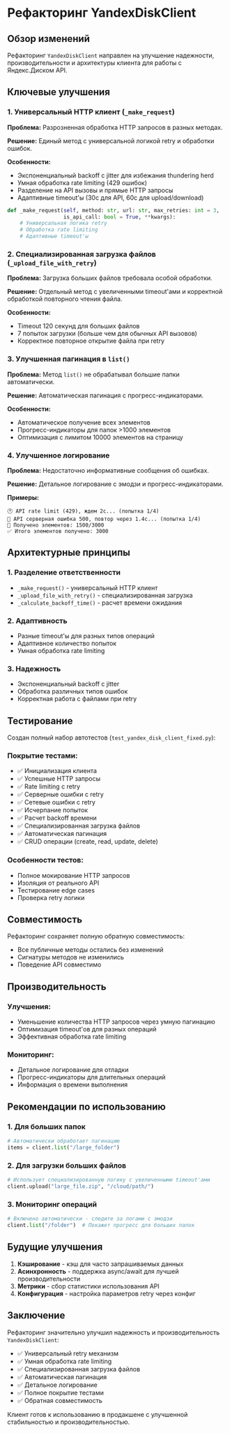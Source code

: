 # Рефакторинг YandexDiskClient

## Обзор изменений

Рефакторинг `YandexDiskClient` направлен на улучшение надежности, производительности и архитектуры клиента для работы с Яндекс.Диском API.

## Ключевые улучшения

### 1. Универсальный HTTP клиент (`_make_request`)

**Проблема:** Разрозненная обработка HTTP запросов в разных методах.

**Решение:** Единый метод с универсальной логикой retry и обработки ошибок.

**Особенности:**
- Экспоненциальный backoff с jitter для избежания thundering herd
- Умная обработка rate limiting (429 ошибок)
- Разделение на API вызовы и прямые HTTP запросы
- Адаптивные timeout'ы (30с для API, 60с для upload/download)

```python
def _make_request(self, method: str, url: str, max_retries: int = 3, 
                  is_api_call: bool = True, **kwargs):
    # Универсальная логика retry
    # Обработка rate limiting
    # Адаптивные timeout'ы
```

### 2. Специализированная загрузка файлов (`_upload_file_with_retry`)

**Проблема:** Загрузка больших файлов требовала особой обработки.

**Решение:** Отдельный метод с увеличенными timeout'ами и корректной обработкой повторного чтения файла.

**Особенности:**
- Timeout 120 секунд для больших файлов
- 7 попыток загрузки (больше чем для обычных API вызовов)
- Корректное повторное открытие файла при retry

### 3. Улучшенная пагинация в `list()`

**Проблема:** Метод `list()` не обрабатывал большие папки автоматически.

**Решение:** Автоматическая пагинация с прогресс-индикаторами.

**Особенности:**
- Автоматическое получение всех элементов
- Прогресс-индикаторы для папок >1000 элементов
- Оптимизация с лимитом 10000 элементов на страницу

### 4. Улучшенное логирование

**Проблема:** Недостаточно информативные сообщения об ошибках.

**Решение:** Детальное логирование с эмодзи и прогресс-индикаторами.

**Примеры:**
```
🕐 API rate limit (429), ждем 2с... (попытка 1/4)
🔄 API серверная ошибка 500, повтор через 1.4с... (попытка 1/4)
📄 Получено элементов: 1500/3000
✅ Итого элементов получено: 3000
```

## Архитектурные принципы

### 1. Разделение ответственности
- `_make_request()` - универсальный HTTP клиент
- `_upload_file_with_retry()` - специализированная загрузка
- `_calculate_backoff_time()` - расчет времени ожидания

### 2. Адаптивность
- Разные timeout'ы для разных типов операций
- Адаптивное количество попыток
- Умная обработка rate limiting

### 3. Надежность
- Экспоненциальный backoff с jitter
- Обработка различных типов ошибок
- Корректная работа с файлами при retry

## Тестирование

Создан полный набор автотестов (`test_yandex_disk_client_fixed.py`):

### Покрытие тестами:
- ✅ Инициализация клиента
- ✅ Успешные HTTP запросы
- ✅ Rate limiting с retry
- ✅ Серверные ошибки с retry
- ✅ Сетевые ошибки с retry
- ✅ Исчерпание попыток
- ✅ Расчет backoff времени
- ✅ Специализированная загрузка файлов
- ✅ Автоматическая пагинация
- ✅ CRUD операции (create, read, update, delete)

### Особенности тестов:
- Полное мокирование HTTP запросов
- Изоляция от реального API
- Тестирование edge cases
- Проверка retry логики

## Совместимость

Рефакторинг сохраняет полную обратную совместимость:
- Все публичные методы остались без изменений
- Сигнатуры методов не изменились
- Поведение API совместимо

## Производительность

### Улучшения:
- Уменьшение количества HTTP запросов через умную пагинацию
- Оптимизация timeout'ов для разных операций
- Эффективная обработка rate limiting

### Мониторинг:
- Детальное логирование для отладки
- Прогресс-индикаторы для длительных операций
- Информация о времени выполнения

## Рекомендации по использованию

### 1. Для больших папок
```python
# Автоматически обработает пагинацию
items = client.list("/large_folder")
```

### 2. Для загрузки больших файлов
```python
# Использует специализированную логику с увеличенными timeout'ами
client.upload("large_file.zip", "/cloud/path/")
```

### 3. Мониторинг операций
```python
# Включено автоматически - следите за логами с эмодзи
client.list("/folder")  # Покажет прогресс для больших папок
```

## Будущие улучшения

1. **Кэширование** - кэш для часто запрашиваемых данных
2. **Асинхронность** - поддержка async/await для лучшей производительности
3. **Метрики** - сбор статистики использования API
4. **Конфигурация** - настройка параметров retry через конфиг

## Заключение

Рефакторинг значительно улучшил надежность и производительность `YandexDiskClient`:

- ✅ Универсальный retry механизм
- ✅ Умная обработка rate limiting
- ✅ Специализированная загрузка файлов
- ✅ Автоматическая пагинация
- ✅ Детальное логирование
- ✅ Полное покрытие тестами
- ✅ Обратная совместимость

Клиент готов к использованию в продакшене с улучшенной стабильностью и производительностью. 